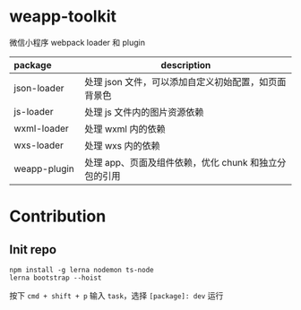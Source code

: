 # weapp-toolkit
微信小程序 webpack loader 和 plugin

| package&nbsp;&nbsp;&nbsp;&nbsp;&nbsp;&nbsp;&nbsp;&nbsp;&nbsp;&nbsp; | description |
|---|---|
| json-loader | 处理 json 文件，可以添加自定义初始配置，如页面背景色 |
| js-loader   | 处理 js 文件内的图片资源依赖 |
| wxml-loader | 处理 wxml 内的依赖 |
| wxs-loader  | 处理 wxs 内的依赖  |
| weapp-plugin | 处理 app、页面及组件依赖，优化 chunk 和独立分包的引用 |

# Contribution
## Init repo
```
npm install -g lerna nodemon ts-node
lerna bootstrap --hoist
```
按下 `cmd + shift + p` 输入 `task`，选择 `[package]: dev` 运行
